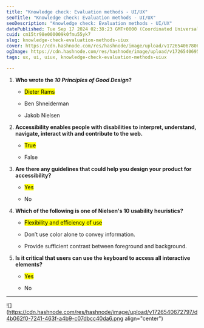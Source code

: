 ```yaml
---
title: "Knowledge check: Evaluation methods - UI/UX"
seoTitle: "Knowledge check: Evaluation methods - UI/UX"
seoDescription: "Knowledge check: Evaluation methods - UI/UX"
datePublished: Tue Sep 17 2024 02:38:23 GMT+0000 (Coordinated Universal Time)
cuid: cm15tr98e000009k0fmu55yk7
slug: knowledge-check-evaluation-methods-uiux
cover: https://cdn.hashnode.com/res/hashnode/image/upload/v1726540678069/d2560133-473b-443e-8f42-2fed355254ed.jpeg
ogImage: https://cdn.hashnode.com/res/hashnode/image/upload/v1726540695686/66c2568c-53bc-4cc8-8924-81464eed02d7.jpeg
tags: ux, ui, uiux, knowledge-check-evaluation-methods-uiux

---
```


1. **Who wrote the *10 Principles of Good Design*?**
    
    * <mark>Dieter Rams</mark>
        
    * Ben Shneiderman
        
    * Jakob Nielsen
        
2. **Accessibility enables people with disabilities to interpret, understand, navigate, interact with and contribute to the web.**
    
    * <mark>True</mark>
        
    * False
        
3. **Are there any guidelines that could help you design your product for accessibility?**
    
    * <mark>Yes</mark>
        
    * No
        
4. **Which of the following is one of Nielsen's 10 usability heuristics?**
    
    * <mark>Flexibility and efficiency of use</mark>
        
    * Don’t use color alone to convey information.
        
    * Provide sufficient contrast between foreground and background.
        
5. **Is it critical that users can use the keyboard to access all interactive elements?**
    
    * <mark>Yes</mark>
        
    * No
        

---

![](https://cdn.hashnode.com/res/hashnode/image/upload/v1726540672797/d4b062f0-7241-463f-a4b9-c07dbcc40da6.png align="center")